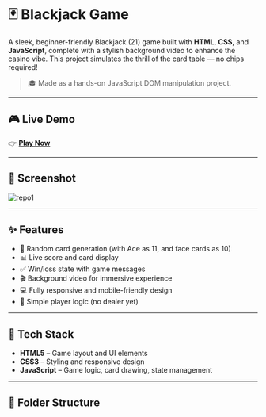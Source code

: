 # 🃏 Blackjack Game

A sleek, beginner-friendly Blackjack (21) game built with **HTML**, **CSS**, and **JavaScript**, complete with a stylish background video to enhance the casino vibe. This project simulates the thrill of the card table — no chips required!

> 🎓 Made as a hands-on JavaScript DOM manipulation project.

---

## 🎮 Live Demo

👉 **[Play Now](https://ash14810.github.io/js-blackjack/)**


---

## 📸 Screenshot

![repo1](https://github.com/user-attachments/assets/61166c61-a892-4a67-8bdd-21d74ca409f2)


---

## ✨ Features

- 🎴 Random card generation (with Ace as 11, and face cards as 10)
- 📊 Live score and card display
- ✅ Win/loss state with game messages
- 🎬 Background video for immersive experience
- 💻 Fully responsive and mobile-friendly design
- 🧠 Simple player logic (no dealer yet)

---

## 🧩 Tech Stack

- **HTML5** – Game layout and UI elements
- **CSS3** – Styling and responsive design
- **JavaScript** – Game logic, card drawing, state management

---

## 📁 Folder Structure

